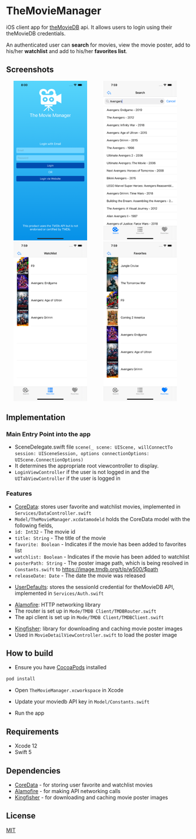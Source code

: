 # TheMovieManager

iOS client app for [theMovieDB](https://www.themoviedb.org) api. It allows users to login using their theMovieDB credentials.

An authenticated user can **search** for movies, view the movie poster, add to his/her **watchlist** and add to his/her **favorites list**.

## Screenshots
<p>
    <img src="https://raw.githubusercontent.com/djade007/nd-TheMovieManager/master/screenshots/01.png" width="200px" height="auto" hspace="20"/>
    <img src="https://raw.githubusercontent.com/djade007/nd-TheMovieManager/master/screenshots/02.png" width="200px" height="auto" hspace="20"/>
    <img src="https://raw.githubusercontent.com/djade007/nd-TheMovieManager/master/screenshots/03.png" width="200px" height="auto" hspace="20"/>
    <img src="https://raw.githubusercontent.com/djade007/nd-TheMovieManager/master/screenshots/04.png" width="200px" height="auto" hspace="20"/>
</p>

## Implementation
### Main Entry Point into the app
- SceneDelegate.swift file `scene(_ scene: UIScene, willConnectTo session: UISceneSession, options connectionOptions: UIScene.ConnectionOptions)`
- It determines the appropriate root viewcontroller to display.
- `LoginViewController` if the user is not logged in and the `UITabViewController` if the user is logged in

### Features
- [CoreData](https://developer.apple.com/documentation/coredata): stores user favorite and watchlist movies, implemented in `Services/DataController.swift`
- `Model/TheMovieManager.xcdatamodeld` holds the CoreData model with the following fields,
- `id: Int32` - The movie id
- `title: String` - The title of the movie
- `favorite: Boolean` - Indicates if the movie has been added to favorites list
- `watchlist: Boolean` - Indicates if the movie has been added to watchlist
- `posterPath: String` - The poster image path, which is being resolved in `Constants.swift` to https://image.tmdb.org/t/p/w500/$path
- `releaseDate: Date` - The date the movie was released

* [UserDefaults](https://developer.apple.com/documentation/foundation/userdefaults): stores the sessionId credential for theMovieDB API, implemented in `Services/Auth.swift`

- [Alamofire](https://github.com/Alamofire/Alamofire): HTTP networking library
- The router is set up in `Mode/TMDB Client/TMDBRouter.swift`
- The api client is set up in `Mode/TMDB Client/TMDBClient.swift`

* [Kingfisher](https://github.com/onevcat/Kingfisher): library for downloading and caching movie poster images
* Used in `MovieDetailViewController.swift` to load the poster image


##  How to build

- Ensure you have [CocoaPods](https://cocoapods.org/) installed

```bash
pod install
```

- Open `TheMovieManager.xcworkspace` in Xcode

- Update your moviedb API key in `Model/Constants.swift`

- Run the app


## Requirements
- Xcode 12
- Swift 5


## Dependencies
- [CoreData](https://developer.apple.com/documentation/coredata) - for storing user favorite and watchlist movies
- [Alamofire](https://github.com/Alamofire/Alamofire) - for making API networking calls
- [Kingfisher](https://github.com/onevcat/Kingfisher) - for downloading and caching movie poster images


## License
[MIT](https://choosealicense.com/licenses/mit/)
